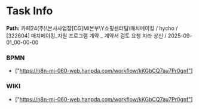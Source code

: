 # Task Info

**Path:** 카페24(주)\본사사업장\[CG]MI본부\Y쇼핑센터팀\매치메이킹 / hycho / [322604] 매치메이킹_지원 프로그램 계약 _ 계약서 검토 요청 지라 상신 / 2025-09-01_00-00-00

### BPMN
- ["https://n8n-mi-060-web.hanpda.com/workflow/kKGbCQ7au7Pr0gnf"]

### WIKI
- ["https://n8n-mi-060-web.hanpda.com/workflow/kKGbCQ7au7Pr0gnf"]

